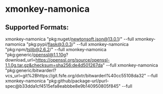 # xmonkey-namonica

## Supported Formats:
xmonkey-namonica "pkg:nuget/newtonsoft.json@13.0.1/" --full
xmonkey-namonica "pkg:pypi/flask@3.0.3/" --full
xmonkey-namonica "pkg:npm/tslib@2.6.2/" --full
xmonkey-namonica "pkg:generic/openssl@1.1.10g?download_url=https://openssl.org/source/openssl-1.1.0g.tar.gz&checksum=sha256:de4d501267da" --full
xmonkey-namonica "pkg:generic/bitwarderl?vcs_url=git%2Bhttps://git.fsfe.org/dxtr/bitwarderl%40cc55108da32" --full
xmonkey-namonica "pkg:github/package-url/purl-spec@b33dda1cf4515efa8eabbbe8e9b140950805f845" --full